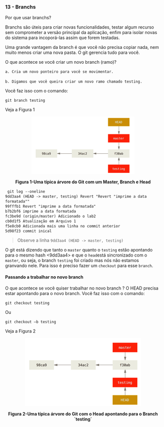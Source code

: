 ### 13 - Branchs

Por que usar branchs?

Branchs são úteis para criar novas funcionalidades, testar algum recurso sem comprometer a versão principal da aplicação, enfim para isolar novas <features> do sistema para incoporá-las assim que forem testadas.

Uma grande vantagem da branch é que você não precisa copiar nada, nem muito menos criar uma nova pasta. O git gerencia tudo para você.

O que acontece se você criar um novo branch (ramo)? 
    
    a. Cria um novo ponteiro para você se movimentar. 
    
    b. Digamos que você queira criar um novo ramo chamado testing. 
    
Você faz isso com o comando:
```
git branch testing
```
Veja a Figura 1 

<p align="center">
  <img src="../imagens/Branch.png" alt="Uma típica árvore do Git com um Master, Branch e Head">
</p>
<p align="center">
   <strong>Figura 1-Uma típica árvore do Git com um Master, Branch e Head</strong> 
</p>

```
 git log --oneline
9dd3aa4 (HEAD -> master, testing) Revert "Revert "imprime a data formatada""
99fffb1 Revert "imprime a data formatada"
b7b2bf6 imprime a data formatada
fc3be9d (origin/master) Adicionado o lab2
cb0d1f5 Atualização em Arquivo 1
f5e8cb0 Adicionada mais uma linha no commit anterior
5d98f23 commit inical
```

> Observe a linha `9dd3aa4 (HEAD -> master, testing)`

O git está dizendo que tanto o `master` quanto o `testing` estão apontando para o mesmo hash <9dd3aa4> e que o `head`está sincronizado com o `master`, ou seja, o branch `testing` foi criado mas nós não estamos granvando nele. Para isso é preciso fazer um `checkout` para esse `branch`.

#### Passando a trabalhar no novo branch
O que acontece se você quiser trabalhar no novo branch ? 
O HEAD precisa estar apontando para o novo branch. Você faz isso com o comando:

```
git checkout testing
```

Ou 

```
git checkout –b testing
```

Veja a Figura 2

<p align="center">
  <img src="../imagens/Branch2.png" alt="Uma típica árvore do Git com o Head apontando para o Branch">
</p>
<p align="center">
   <strong>Figura 2-Uma típica árvore do Git com o Head apontando para o Branch `testing`</strong> 
</p>